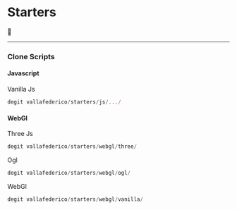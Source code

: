 # Starters

👀

---

### Clone Scripts

#### Javascript

Vanilla Js

```JavaScript
degit vallafederico/starters/js/.../
```

#### WebGl

Three Js

```JavaScript
degit vallafederico/starters/webgl/three/

```

Ogl

```JavaScript
degit vallafederico/starters/webgl/ogl/

```

WebGl

```JavaScript
degit vallafederico/starters/webgl/vanilla/

```
